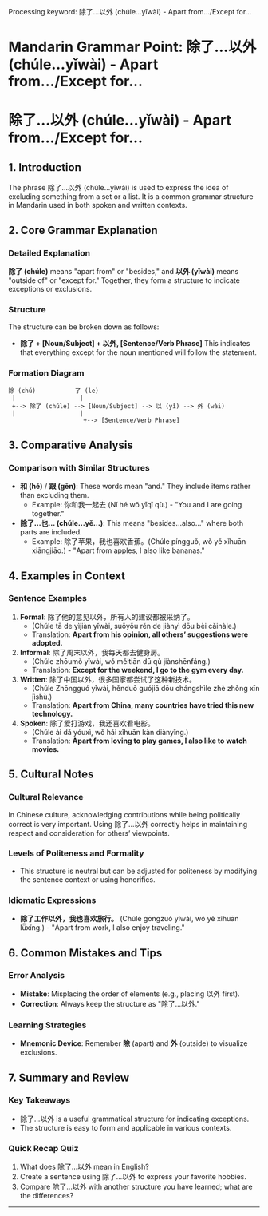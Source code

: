 Processing keyword: 除了...以外 (chúle...yǐwài) - Apart from.../Except for...
# Mandarin Grammar Point: 除了...以外 (chúle...yǐwài) - Apart from.../Except for...
# 除了...以外 (chúle...yǐwài) - Apart from.../Except for...
## 1. Introduction
The phrase 除了...以外 (chúle...yǐwài) is used to express the idea of excluding something from a set or a list. It is a common grammar structure in Mandarin used in both spoken and written contexts.
## 2. Core Grammar Explanation
### Detailed Explanation
**除了 (chúle)** means "apart from" or "besides," and **以外 (yǐwài)** means "outside of" or "except for." Together, they form a structure to indicate exceptions or exclusions.
### Structure
The structure can be broken down as follows:
- **除了 + [Noun/Subject] + 以外, [Sentence/Verb Phrase]**
This indicates that everything except for the noun mentioned will follow the statement.
### Formation Diagram
```
除 (chú)           了 (le)
 |                  |
 +--> 除了 (chúle) --> [Noun/Subject] --> 以 (yǐ) --> 外 (wài)
 |                  |
                     +--> [Sentence/Verb Phrase]
```
## 3. Comparative Analysis
### Comparison with Similar Structures
- **和 (hé)** / **跟 (gēn)**: These words mean "and." They include items rather than excluding them. 
  - Example: 你和我一起去 (Nǐ hé wǒ yīqǐ qù.) - "You and I are going together."
- **除了…也… (chúle...yě...)**: This means "besides...also..." where both parts are included.
  - Example: 除了苹果，我也喜欢香蕉。(Chúle píngguǒ, wǒ yě xǐhuān xiāngjiāo.) - "Apart from apples, I also like bananas."
## 4. Examples in Context
### Sentence Examples
1. **Formal**: 除了他的意见以外，所有人的建议都被采纳了。
   - (Chúle tā de yìjiàn yǐwài, suǒyǒu rén de jiànyì dōu bèi cǎinàle.)
   - Translation: **Apart from his opinion, all others’ suggestions were adopted.**
2. **Informal**: 除了周末以外，我每天都去健身房。
   - (Chúle zhōumò yǐwài, wǒ měitiān dū qù jiànshēnfáng.)
   - Translation: **Except for the weekend, I go to the gym every day.**
3. **Written**: 除了中国以外，很多国家都尝试了这种新技术。
   - (Chúle Zhōngguó yǐwài, hěnduō guójiā dōu chángshìle zhè zhǒng xīn jìshù.)
   - Translation: **Apart from China, many countries have tried this new technology.**
4. **Spoken**: 除了爱打游戏，我还喜欢看电影。
   - (Chúle ài dǎ yóuxì, wǒ hái xǐhuān kàn diànyǐng.)
   - Translation: **Apart from loving to play games, I also like to watch movies.**
## 5. Cultural Notes
### Cultural Relevance
In Chinese culture, acknowledging contributions while being politically correct is very important. Using 除了...以外 correctly helps in maintaining respect and consideration for others’ viewpoints.
### Levels of Politeness and Formality
- This structure is neutral but can be adjusted for politeness by modifying the sentence context or using honorifics.
### Idiomatic Expressions
- **除了工作以外，我也喜欢旅行。** (Chúle gōngzuò yǐwài, wǒ yě xǐhuān lǚxíng.) - "Apart from work, I also enjoy traveling."
## 6. Common Mistakes and Tips
### Error Analysis
- **Mistake**: Misplacing the order of elements (e.g., placing 以外 first).
- **Correction**: Always keep the structure as "除了...以外."
### Learning Strategies
- **Mnemonic Device**: Remember **除** (apart) and **外** (outside) to visualize exclusions. 
## 7. Summary and Review
### Key Takeaways
- 除了...以外 is a useful grammatical structure for indicating exceptions.
- The structure is easy to form and applicable in various contexts.
### Quick Recap Quiz
1. What does 除了...以外 mean in English?
2. Create a sentence using 除了...以外 to express your favorite hobbies.
3. Compare 除了...以外 with another structure you have learned; what are the differences?
---
